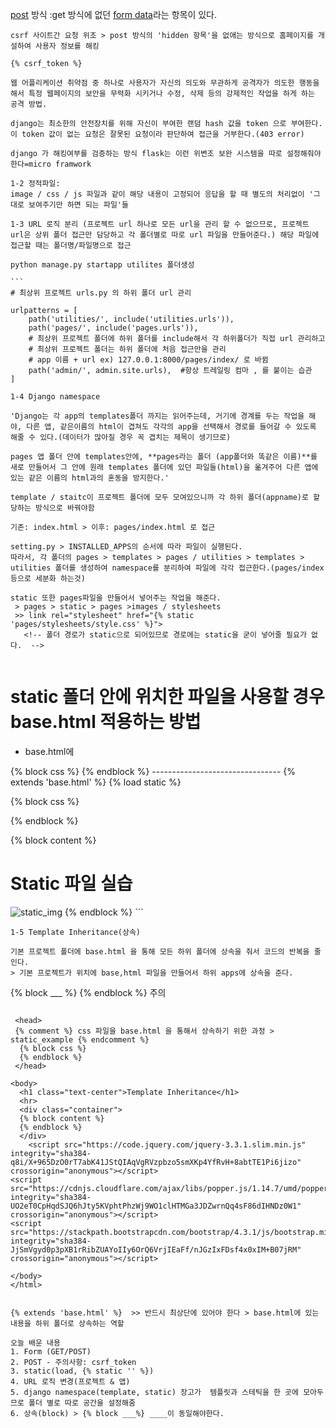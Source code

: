 <u>post</u> 방식 :get 방식에 없던 <u>form data</u>라는 항목이 있다. 

```
csrf 사이트간 요청 위조 > post 방식의 'hidden 항목'을 없애는 방식으로 홈페이지를 개설하여 사용자 정보를 해킹

{% csrf_token %}

웹 어플리케이션 취약점 중 하나로 사용자가 자신의 의도와 무관하게 공격자가 의도한 행동을 해서 특정 웹페이지의 보안을 무력화 시키거나 수정, 삭제 등의 강제적인 작업을 하게 하는 공격 방법.

django는 최소한의 안전장치를 위해 자신이 부여한 랜덤 hash 값을 token 으로 부여한다. 이 token 값이 없는 요청은 잘못된 요청이라 판단하여 접근을 거부한다.(403 error)

django 가 해킹여부를 검증하는 방식 flask는 이런 위변조 보완 시스템을 따로 설정해줘야한다=micro framwork
```

```
1-2 정적파일:
image / css / js 파일과 같이 해당 내용이 고정되어 응답을 할 때 별도의 처리없이 '그대로 보여주기만 하면 되는 파일'들
```

```
1-3 URL 로직 분리 (프로젝트 url 하나로 모든 url을 관리 할 수 없으므로, 프로젝트 url은 상위 폴더 접근만 담당하고 각 폴더별로 따로 url 파일을 만들어준다.) 해당 파일에 접근할 때는 폴더명/파일명으로 접근

python manage.py startapp utilites 폴더생성

​```
# 최상위 프로젝트 urls.py 의 하위 폴더 url 관리

urlpatterns = [    
    path('utilities/', include('utilities.urls')),
    path('pages/', include('pages.urls')),
    # 최상위 프로젝트 폴더에 하위 폴더를 include해서 각 하위폴더가 직접 url 관리하고
    # 최상위 프로젝트 폴더는 하위 폴더에 처음 접근만을 관리
    # app 이름 + url ex) 127.0.0.1:8000/pages/index/ 로 바뀜
    path('admin/', admin.site.urls),  #항상 트레일링 컴마 , 를 붙이는 습관
]
```

```
1-4 Django namespace

'Django는 각 app의 templates폴더 까지는 읽어주는데, 거기에 경계를 두는 작업을 해야, 다른 앱, 같은이름의 html이 겹쳐도 각각의 app을 선택해서 경로를 들어갈 수 있도록 해줄 수 있다.(데이터가 많아질 경우 꼭 겹치는 제목이 생기므로)

pages 앱 폴더 안에 templates안에, **pages라는 폴더 (app폴더와 똑같은 이름)**를 새로 만들어서 그 안에 원래 templates 폴더에 있던 파일들(html)을 옮겨주어 다른 앱에 있는 같은 이름의 html과의 혼동을 방지한다.'

template / staitc이 프로젝트 폴더에 모두 모여있으니까 각 하위 폴더(appname)로 할당하는 방식으로 바꿔야함

기존: index.html > 이후: pages/index.html 로 접근 
```

```
setting.py > INSTALLED_APPS의 순서에 따라 파일이 실행된다.
따라서, 각 폴더의 pages > templates > pages / utilities > templates > utilities 폴더를 생성하여 namespace를 분리하여 파일에 각각 접근한다.(pages/index 등으로 세분화 하는것)

static 또한 pages파일을 만들어서 넣어주는 작업을 해준다.
 > pages > static > pages >images / stylesheets
 >> link rel="stylesheet" href="{% static 'pages/stylesheets/style.css' %}">
   <!-- 폴더 경로가 static으로 되어있므로 경로에는 static을 굳이 넣어줄 필요가 없다.  --> 
   
```
   # static 폴더 안에 위치한 파일을 사용할 경우 base.html 적용하는 방법
* base.html에
<head>
  {% block css %}
  {% endblock %}
</head>
--------------------------------
{% extends 'base.html' %}  
{% load static %}  

{% block css %}
  <link rel="stylesheet" href="{% static 'pages/stylesheets/style.css'%}">
{% endblock  %}

{% block content %}
<h1>Static 파일 실습</h1>
<img src="{% static 'pages/images/static.jpg'%}" alt="static_img">
{% endblock  %}
```

```
1-5 Template Inheritance(상속)

기본 프로젝트 폴더에 base.html 을 통해 모든 하위 폴더에 상속을 줘서 코드의 반복을 줄인다.
> 기본 프로젝트가 위치에 base,html 파일을 만들어서 하위 apps에 상속을 준다.

```
{% block ___ %}
{% endblock %} 주의
```

 <head>
 {% comment %} css 파일을 base.html 을 통해서 상속하기 위한 과정 > static_example {% endcomment %}
  {% block css %}
  {% endblock %}
 </head>

<body>
  <h1 class="text-center">Template Inheritance</h1>
  <hr>
  <div class="container">
  {% block content %}
  {% endblock %}
  </div>
    <script src="https://code.jquery.com/jquery-3.3.1.slim.min.js" integrity="sha384-q8i/X+965DzO0rT7abK41JStQIAqVgRVzpbzo5smXKp4YfRvH+8abtTE1Pi6jizo" crossorigin="anonymous"></script>
<script src="https://cdnjs.cloudflare.com/ajax/libs/popper.js/1.14.7/umd/popper.min.js" integrity="sha384-UO2eT0CpHqdSJQ6hJty5KVphtPhzWj9WO1clHTMGa3JDZwrnQq4sF86dIHNDz0W1" crossorigin="anonymous"></script>
<script src="https://stackpath.bootstrapcdn.com/bootstrap/4.3.1/js/bootstrap.min.js" integrity="sha384-JjSmVgyd0p3pXB1rRibZUAYoIIy6OrQ6VrjIEaFf/nJGzIxFDsf4x0xIM+B07jRM" crossorigin="anonymous"></script>

</body>
</html>


{% extends 'base.html' %}  >> 반드시 최상단에 있어야 한다 > base.html에 있는 내용을 하위 폴더로 상속하는 역할
```

```
오늘 배운 내용
1. Form (GET/POST)
2. POST - 주의사항: csrf_token
3. static(load, {% static '' %})
4. URL 로직 변경(프로젝트 & 앱)
5. django namespace(template, static) 장고가  템플릿과 스테틱을 한 곳에 모아두므로 폴더 별로 따로 공간을 설정해줌
6. 상속(block) > {% block ___%} ____이 동일해야한다.

